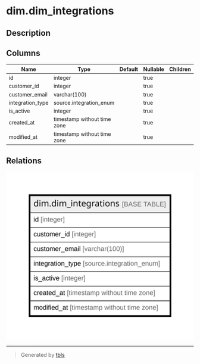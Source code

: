 # dim.dim_integrations

## Description

## Columns

| Name | Type | Default | Nullable | Children | Parents | Comment |
| ---- | ---- | ------- | -------- | -------- | ------- | ------- |
| id | integer |  | true |  |  |  |
| customer_id | integer |  | true |  |  |  |
| customer_email | varchar(100) |  | true |  |  |  |
| integration_type | source.integration_enum |  | true |  |  |  |
| is_active | integer |  | true |  |  |  |
| created_at | timestamp without time zone |  | true |  |  |  |
| modified_at | timestamp without time zone |  | true |  |  |  |

## Relations

![er](dim.dim_integrations.svg)

---

> Generated by [tbls](https://github.com/k1LoW/tbls)
